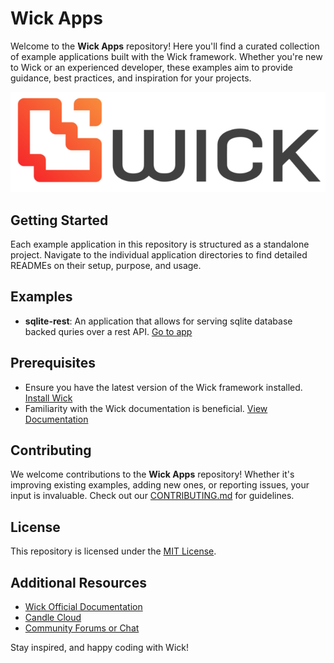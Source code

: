 # Wick Apps

Welcome to the **Wick Apps** repository! Here you'll find a curated collection of example applications built with the Wick framework. Whether you're new to Wick or an experienced developer, these examples aim to provide guidance, best practices, and inspiration for your projects.

![Wick Logo](https://github.com/candlecorp/.github/blob/1e8bbf6f3d9836acd7ab882d85f3e5c9b893ba3b/assets/wick_logo.png@.5.png?raw=true)

## Getting Started

Each example application in this repository is structured as a standalone project. Navigate to the individual application directories to find detailed READMEs on their setup, purpose, and usage.

## Examples

- **sqlite-rest**: An application that allows for serving sqlite database backed quries over a rest API. [Go to app](./sqlite-rest/)

## Prerequisites

- Ensure you have the latest version of the Wick framework installed. [Install Wick](https://candle.dev/docs/wick/)
- Familiarity with the Wick documentation is beneficial. [View Documentation](https://candle.dev/docs/wick)

## Contributing

We welcome contributions to the **Wick Apps** repository! Whether it's improving existing examples, adding new ones, or reporting issues, your input is invaluable. Check out our [CONTRIBUTING.md](CONTRIBUTING.md) for guidelines.

## License

This repository is licensed under the [MIT License](LICENSE).

## Additional Resources

- [Wick Official Documentation](https://candle.dev/docs)
- [Candle Cloud](https://cloud.candle.dev)
- [Community Forums or Chat](https://discord.gg/candle)

Stay inspired, and happy coding with Wick!

